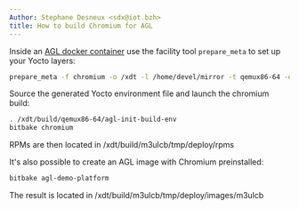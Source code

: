 ```yaml
---
Author: Stephane Desneux <sdx@iot.bzh>
title: How to build Chromium for AGL
---
```


Inside an [AGL docker container](https://download.automotivelinux.org/AGL/snapshots/sdk/docker/docker_agl_worker-generic-3.99.1.tar.xz)
use the facility tool `prepare_meta` to set up your Yocto layers:

```bash
prepare_meta -f chromium -o /xdt -l /home/devel/mirror -t qemux86-64 -e rm_work -e wipeconfig -e cleartemp
```

Source the generated Yocto environment file and launch the chromium build:

```bash
. /xdt/build/qemux86-64/agl-init-build-env
bitbake chromium
```

RPMs are then located in /xdt/build/m3ulcb/tmp/deploy/rpms

It's also possible to create an AGL image with Chromium preinstalled:

```bash
bitbake agl-demo-platform
```

The result is located in /xdt/build/m3ulcb/tmp/deploy/images/m3ulcb
